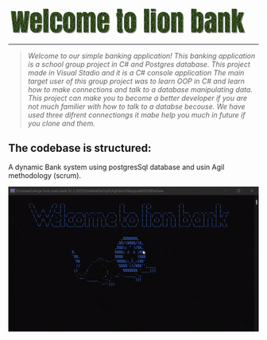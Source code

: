 

   ![Alt Text](https://github.com/Rezaeskandar/ATM/blob/main/vUxSczi0.gif)

___
> *Welcome to our simple banking application! This banking application is a school group project in C# and Postgres database. This project made in Visual Stadio and it is a C# console application The main target user of this group project was to learn OOP in C# and learn how to make connections and talk to a database manipulating data. This project can make you to become a better developer if you are not much familier with how to talk to a databse becouse. We have used three difrent connectiongs it mabe help you much in future if you clone and them.* 
## The codebase is structured:

A dynamic Bank system using postgresSql database and usin Agil methodology (scrum).

![Alt Text](https://github.com/Rezaeskandar/ATM/blob/main/ezgif.com-optimize.gif)
